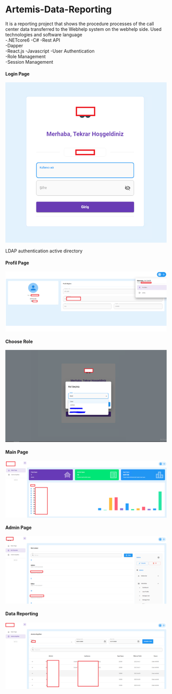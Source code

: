 # Artemis-Data-Reporting
It is a reporting project that shows the procedure processes of the call center data transferred to the Webhelp system on the webhelp side.  Used technologies and software language  
-.NETcore6 
-C# 
-Rest API  
-Dapper  
-React.js 
-Javascript 
-User Authentication  
-Role Management  
-Session Management

#### Login Page
![Login Page](https://github.com/turkmuhendisnet/Artemis-Data-Reporting/blob/main/LoginPage.png)

LDAP authentication active directory

#### Profil Page
![ProfilPage](https://github.com/turkmuhendisnet/Artemis-Data-Reporting/blob/main/ProfilPage.png)

#### Choose Role
![ChooseRolePage](https://github.com/turkmuhendisnet/Artemis-Data-Reporting/blob/main/ChooseRolePage.PNG)

#### Main Page
![MainPage](https://github.com/turkmuhendisnet/Artemis-Data-Reporting/blob/main/MainPage.png)

#### Admin Page
![AdminPage](https://github.com/turkmuhendisnet/Artemis-Data-Reporting/blob/main/AdminPage.png)

#### Data Reporting
![DataReporting](https://github.com/turkmuhendisnet/Artemis-Data-Reporting/blob/main/AramaKay%C4%B1tlar%C4%B1.png)

